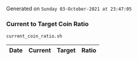 Generated on `Sunday 03-October-2021 at 23:47:05`

### Current to Target Coin Ratio
`current_coin_ratio.sh`

Date|Current|Target|Ratio
---|---|---|---
